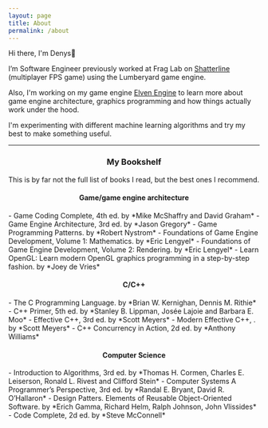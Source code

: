 ```yaml
---
layout: page
title: About
permalink: /about
---
```

Hi there, I'm Denys👋

I’m Software Engineer previously worked at Frag Lab on <a href="https://store.steampowered.com/app/2087030/Shatterline/" target="_blank" class="content">Shatterline</a> (multiplayer FPS game) using the Lumberyard game engine.

Also, I'm working on my game engine <a href="https://github.com/kryvytskyidenys/ElvenEngine" target="_blank" class="content">Elven Engine</a> to learn more about game engine architecture, graphics programming and how things actually work under the hood.

I'm experimenting with different machine learning algorithms and try my best to make something useful.

---

<h3 align="center"> My Bookshelf</h3>

This is by far not the full list of books I read, but the best ones I recommend.

<h4 align="center"> Game/game engine architecture </h4>
- Game Coding Complete, 4th ed. by *Mike McShaffry and David Graham*
- Game Engine Architecture, 3rd ed. by *Jason Gregory*
- Game Programming Patterns. by *Robert Nystrom*
- Foundations of Game Engine Development, Volume 1: Mathematics. by *Eric Lengyel*
- Foundations of Game Engine Development, Volume 2: Rendering. by *Eric Lengyel*
- Learn OpenGL: Learn modern OpenGL graphics programming in a step-by-step fashion. by *Joey de Vries*

<h4 align="center"> C/C++ </h4>
- The C Programming Language. by *Brian W. Kernighan, Dennis M. Rithie*
- C++ Primer, 5th ed. by *Stanley B. Lippman, Josée Lajoie and Barbara E. Moo*
- Effective C++, 3rd ed. by *Scott Meyers*
- Modern Effective C++, . by *Scott Meyers*
- C++ Concurrency in Action, 2d ed. by *Anthony Williams*

<h4 align="center"> Computer Science </h4>
- Introduction to Algorithms, 3rd ed. by *Thomas H. Cormen, Charles E. Leiserson, Ronald L. Rivest and Clifford Stein*
- Computer Systems A Programmer’s Perspective, 3rd ed. by *Randal E. Bryant, David R. O’Hallaron*
- Design Patters. Elements of Reusable Object-Oriented Software. by *Erich Gamma, Richard Helm, Ralph Johnson, John Vlissides*
- Code Complete, 2d ed. by *Steve McConnell*